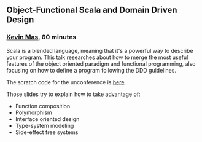 ## Object-Functional Scala and Domain Driven Design

### [Kevin Mas](https://github.com/kmruiz), 60 minutes

Scala is a blended language, meaning that it's a powerful way to describe
your program. This talk researches about how to merge the most useful features
of the object oriented paradigm and functional programming, also focusing
on how to define a program following the DDD guidelines.

The scratch code for the unconference is [here](https://github.com/kmruiz/scala-object-functional-ddd-unconference).

Those slides try to explain how to take advantage of:

* Function composition
* Polymorphism
* Interface oriented design
* Type-system modeling
* Side-effect free systems
